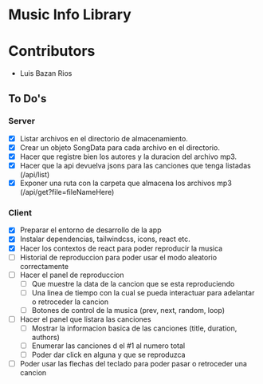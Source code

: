 # Music Info Library

# Contributors

- Luis Bazan Rios

## To Do's

### Server

- [x] Listar archivos en el directorio de almacenamiento.
- [x] Crear un objeto SongData para cada archivo en el directorio.
- [x] Hacer que registre bien los autores y la duracion del archivo mp3.
- [x] Hacer que la api devuelva jsons para las canciones que tenga listadas (/api/list)
- [x] Exponer una ruta con la carpeta que almacena los archivos mp3 (/api/get?file=fileNameHere)

### Client

- [x] Preparar el entorno de desarrollo de la app
- [x] Instalar dependencias, tailwindcss, icons, react etc.
- [x] Hacer los contextos de react para poder reproducir la musica
- [ ] Historial de reproduccion para poder usar el modo aleatorio correctamente
- [ ] Hacer el panel de reproduccion
  - [ ] Que muestre la data de la cancion que se esta reproduciendo
  - [ ] Una linea de tiempo con la cual se pueda interactuar para adelantar o retroceder la cancion
  - [ ] Botones de control de la musica (prev, next, random, loop)
- [ ] Hacer el panel que listara las canciones
  - [ ] Mostrar la informacion basica de las canciones (title, duration, authors)
  - [ ] Enumerar las canciones d el #1 al numero total
  - [ ] Poder dar click en alguna y que se reproduzca
- [ ] Poder usar las flechas del teclado para poder pasar o retroceder una cancion
